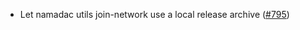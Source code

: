 - Let namadac utils join-network use a local release archive
  ([#795](https://github.com/anoma/namada/pull/795))